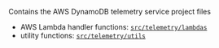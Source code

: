 Contains the AWS DynamoDB telemetry service project files

- AWS Lambda handler functions: [`src/telemetry/lambdas`](https://github.com/dieboljo/thermonitor/tree/master/go/src/telemetry/lambdas)
- utility functions: [`src/telemetry/utils`](https://github.com/dieboljo/thermonitor/tree/master/go/src/telemetry/utils)
